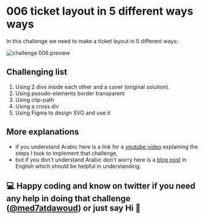 # 006 ticket layout in 5 different ways ways

In this challenge we need to make a ticket layout in 5 different ways:

![challenge 006 preview](https://imgur.com/GnzKe6A.png)

## Challenging list

1. Using 2 divs inside each other and a cover (original solution).
2. Using pseudo-elements border transparent
3. Using clip-path
4. Using a cross div
5. Using Figma to design SVG and use it

## More explanations

- if you understand Arabic here is a link for a [youtube video](https://youtu.be/qAXd8TDZxLE) explaining the steps I took to implement that challenge,
- but if you don't understand Arabic don't worry here is a [blog post](https://medhatdawoud.net/blog/5-different-ways-to-create-a-ticket-layout) in English which should be helpful in understanding.

## 💻 Happy coding and know on twitter if you need any help in doing that challenge ([@med7atdawoud](http://twitter.com/med7atdawoud)) or just say Hi 👋
